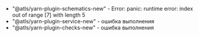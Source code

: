 - "@atls/yarn-plugin-schematics-new" - Error: panic: runtime error: index out of range [7] with 
  length 5
- "@atls/yarn-plugin-service-new" - ошибка выполнения
- "@atls/yarn-plugin-checks-new" - ошибка выполнения
